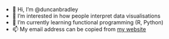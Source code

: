 - 👋 Hi, I’m @duncanbradley
- 👀 I’m interested in how people interpret data visualisations
- 🌱 I’m currently learning functional programming (R, Python)
- 📫 My email address can be copied from [my website](https://duncanbradley.github.io)
